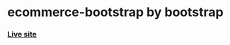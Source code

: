 # ecommerce-bootstrap by bootstrap
### [Live site](https://mazharul-haque.github.io/ecommerce-bootstrap/index.html)
